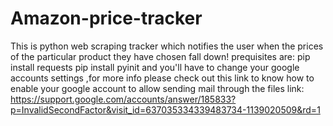 # Amazon-price-tracker
This is python web scraping tracker which notifies the user when the prices of the particular product they have chosen fall down!
prequisites are:
pip install requests
pip install pyinit
and you'll have to change your google accounts settings ,for more info please check out this link to know how to enable your google account to allow sending mail through the files
link: https://support.google.com/accounts/answer/185833?p=InvalidSecondFactor&visit_id=637035334339483734-1139020509&rd=1
